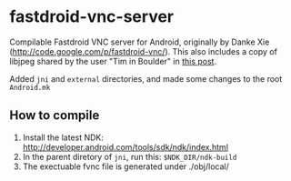 fastdroid-vnc-server
====================

Compilable Fastdroid VNC server for Android, originally by Danke Xie (http://code.google.com/p/fastdroid-vnc/).  This also includes a copy of libjpeg shared by the user "Tim in Boulder" in [this post](https://groups.google.com/d/msg/android-ndk/AjVzQQ-C9Zo/H33p4_84cb4J).

Added `jni` and `external` directories, and made some changes to the root `Android.mk`

How to compile
--------------
1. Install the latest NDK: http://developer.android.com/tools/sdk/ndk/index.html
2. In the parent diretory of `jni`, run this: `$NDK_DIR/ndk-build`
3. The exectuable fvnc file is generated under ./obj/local/



